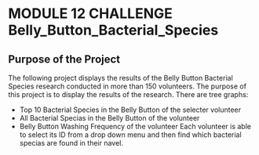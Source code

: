 # MODULE 12 CHALLENGE Belly_Button_Bacterial_Species
## Purpose of the Project
The following project displays the results of the Belly Button Bacterial Species research conducted in more than 150 volunteers. The purpose of this project is to display the results of the research. There are tree graphs:
- Top 10 Bacterial Species in the Belly Button of the selecter volunteer
- All Bacterial Specias in the Belly Button of the volunteer
- Belly Button Washing Frequency of the volunteer
Each volunteer is able to select its ID from a drop down menu and then find which bacterial specias are found in their navel. 


